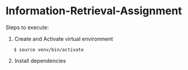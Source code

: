 # Information-Retrieval-Assignment

Steps to execute:

1. Create and Activate virtual environment

```$ python3 -m venv ./venv/
   $ source venv/bin/activate
```

2. Install dependencies

```$ pip install -r requirements.txt
```
